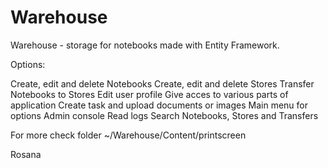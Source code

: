 # Warehouse
Warehouse - storage for notebooks made with Entity Framework.

Options:

Create, edit and delete Notebooks
Create, edit and delete Stores
Transfer Notebooks to Stores
Edit user profile
Give acces to various parts of application
Create task and upload documents or images
Main menu for options
Admin console
Read logs
Search Notebooks, Stores and Transfers

For more check folder ~/Warehouse/Content/printscreen

Rosana
